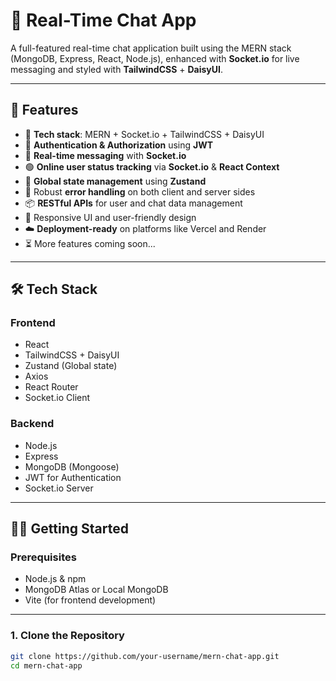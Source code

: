# 💬 Real-Time Chat App

A full-featured real-time chat application built using the MERN stack (MongoDB, Express, React, Node.js), enhanced with **Socket.io** for live messaging and styled with **TailwindCSS** + **DaisyUI**.

---

## 🚀 Features

- 🌟 **Tech stack**: MERN + Socket.io + TailwindCSS + DaisyUI  
- 🔐 **Authentication & Authorization** using **JWT**  
- 👾 **Real-time messaging** with **Socket.io**  
- 🟢 **Online user status tracking** via **Socket.io** & **React Context**  
- 💼 **Global state management** using **Zustand**  
- 🐞 Robust **error handling** on both client and server sides  
- 📦 **RESTful APIs** for user and chat data management  
- 📲 Responsive UI and user-friendly design  
- ☁️ **Deployment-ready** on platforms like Vercel and Render  
- ⏳ More features coming soon...

---

## 🛠️ Tech Stack

### Frontend
- React
- TailwindCSS + DaisyUI
- Zustand (Global state)
- Axios
- React Router
- Socket.io Client

### Backend
- Node.js
- Express
- MongoDB (Mongoose)
- JWT for Authentication
- Socket.io Server

---



## 🧑‍💻 Getting Started

### Prerequisites

- Node.js & npm
- MongoDB Atlas or Local MongoDB
- Vite (for frontend development)

---

### 1. Clone the Repository

```bash
git clone https://github.com/your-username/mern-chat-app.git
cd mern-chat-app
